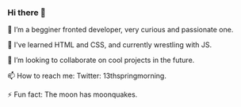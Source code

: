 ### Hi there 👋



  🔭 I’m a begginer fronted developer, very curious and passionate one. 
  
  🌱 I've learned HTML and CSS, and currently wrestling with JS.
  
  👯 I’m looking to collaborate on cool projects in the future.
  
  📫 How to reach me: Twitter: 13thspringmorning.
  
  ⚡ Fun fact: The moon has moonquakes.
